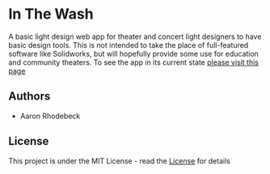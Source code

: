 # In The Wash

A basic light design web app for theater and concert light designers to have basic design tools. This is not intended to take the place of full-featured software like Solidworks, but will hopefully provide some use for education and community theaters. To see the app in its current state [please visit this page]()

## Authors

* Aaron Rhodebeck

## License

This project is under the MIT License - read the [License](LICENSE.md) for details
